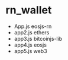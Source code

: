 # rn_wallet

- App.js eosjs-rn
- app2.js ethers
- app3.js bitcoinjs-lib
- app4.js eosjs
- app5.js web3
